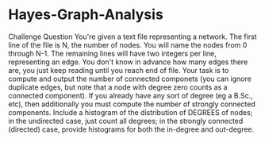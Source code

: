 # Hayes-Graph-Analysis

Challenge Question
You're given a text file representing a network. The first line of the file is N, the number of nodes. You will name the nodes from 0 through N-1. The remaining lines will have two integers per line, representing an edge. You don't know in advance how many edges there are, you just keep reading until you reach end of file. Your task is to compute and output the number of connected componets (you can ignore duplicate edges, but note that a node with degree zero counts as a connected component). If you already have any sort of degree (eg a B.Sc., etc), then additionally you must compute the number of strongly connected components. Include a histogram of the distribution of DEGREES of nodes; in the undirected case, just count all degrees; in the strongly connected (directed) case, provide histograms for both the in-degree and out-degree.
